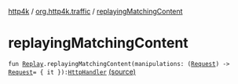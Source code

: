 [http4k](../index.md) / [org.http4k.traffic](index.md) / [replayingMatchingContent](./replaying-matching-content.md)

# replayingMatchingContent

`fun `[`Replay`](-replay/index.md)`.replayingMatchingContent(manipulations: (`[`Request`](../org.http4k.core/-request/index.md)`) -> `[`Request`](../org.http4k.core/-request/index.md)` = { it }): `[`HttpHandler`](../org.http4k.core/-http-handler.md) [(source)](https://github.com/http4k/http4k/blob/master/http4k-testing-servirtium/src/main/kotlin/org/http4k/traffic/extensions.kt#L15)